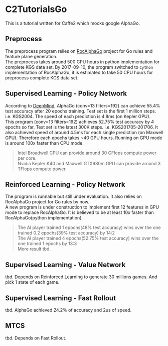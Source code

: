# C2TutorialsGo
This is a tutorial written for Caffe2 which mocks google AlphaGo.

## Preprocess
The preprocess program relies on [RocAlphaGo](https://github.com/Rochester-NRT/RocAlphaGo) project for Go rules and feature plane generation.  
The preprocess takes around 500 CPU hours in python implementation for complete KGS data set. By 2017-09-10, the program switched to `Cython` implementation of RocAlphaGo, it is estimated to take 50 CPU hours for preprocess complete KGS data set.

## Supervised Learning - Policy Network
According to [DeepMind](http://www.nature.com/nature/journal/v529/n7587/full/nature16961.html?foxtrotcallback=true), AlphaGo (conv=13 filters=192) can achieve 55.4% test accuracy after 20 epochs training. Test set is the first 1 million steps. i.e. KGS2004. The speed of each prediction is 4.8ms (on Kepler GPU).  
This program (conv=13 filters=192) achieves 52.75% test accuracy by 4 epochs so far. Test set is the latest 300K steps. i.e. KGS201705-201706. It also achieved speed of around 4.5ms for each single prediction (on Maxwell GPU). Therefore each epochs takes ~40 GPU hours. Running on GPU mode is around 100x faster than CPU mode.
> Intel Broadwell CPU can provide around 30 GFlops compute power per core.  
> Nvidia Kepler K40 and Maxwell GTX980m GPU can provide around 3 TFlops compute power.  

## Reinforced Learning - Policy Network
The program is runnable but still under evaluation. It also relies on RocAlphaGo project for Go rules by now.  
A new program is under construction to implement first 12 features in GPU mode to replace RocAlphaGo. It is believed to be at least 10x faster than RocAlphaGo(python implementation).
> The AI player trained 1 epochs(48% test accuracy) wins over the one trained 0.2 epochs(39% test accuracy) by 14:2  
> The AI player trained 4 epochs(52.75% test accuracy) wins over the one trained 1 epochs by 13:3  
> More result tbd.  

## Supervised Learning - Value Network
tbd. Depends on Reinforced Learning to generate 30 millions games. And pick 1 state of each game.

## Supervised Learning - Fast Rollout
tbd. AlphaGo achieved 24.2% of accuracy and 2us of speed.

## MTCS
tbd. Depends on Fast Rollout.
